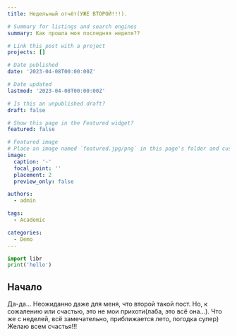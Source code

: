 ```yaml
---
title: Недельный отчёт(УЖЕ ВТОРОЙ!!!).

# Summary for listings and search engines
summary: Как прошла моя последняя неделя??

# Link this post with a project
projects: []

# Date published
date: '2023-04-08T00:00:00Z'

# Date updated
lastmod: '2023-04-08T00:00:00Z'

# Is this an unpublished draft?
draft: false

# Show this page in the Featured widget?
featured: false

# Featured image
# Place an image named `featured.jpg/png` in this page's folder and customize its options here.
image:
  caption: '-'
  focal_point: ''
  placement: 2
  preview_only: false

authors:
  - admin

tags:
  - Academic

categories:
  - Demo
---
```


```python
import libr
print('hello')
```

## Начало

Да-да... Неожиданно даже для меня, что второй такой пост. Но, к сожалению или счастью, это не мои прихоти(лаба, это всё она...). Что же с неделей, всё замечательно, приближается лето, погодка супер) Желаю всем счастья!!!
